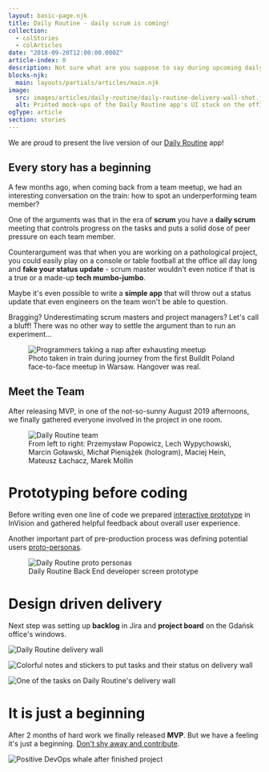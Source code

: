 ```yaml
---
layout: basic-page.njk
title: Daily Routine - daily scrum is coming!
collection:
  - colStories
  - colArticles
date: "2018-09-20T12:00:00.000Z"
article-index: 0
description: Not sure what are you suppose to say during upcoming daily meeting? Are you going to brag or maybe confess? In Buildit @ Wipro Digital we created a little app to help answering such cumbersome questions. Not necessarily in a very serious manner.
blocks-njk:
  main: layouts/partials/articles/main.njk
image:
  src: images/articles/daily-routine/daily-routine-delivery-wall-shot.jpg
  alt: Printed mock-ups of the Daily Routine app's UI stuck on the office windows
ogType: article
section: stories
---
```

We are proud to present the live version of our [Daily Routine](https://dailyroutine.buildit.digital/) app!

## Every story has a beginning

A few months ago, when coming back from a team meetup, we had an interesting conversation on the train: how to spot an underperforming team member?

One of the arguments was that in the era of **scrum** you have a **daily scrum** meeting that controls progress on the tasks and puts a solid dose of peer pressure on each team member.

Counterargument was that when you are working on a pathological project, you could easily play on a console or table football at the office all day long and **fake your status update** - scrum master wouldn't even notice if that is a true or a made-up **tech mumbo-jumbo**.

Maybe it's even possible to write a **simple app** that will throw out a status update that even engineers on the team won't be able to question.

Bragging? Underestimating scrum masters and project managers? Let's call a bluff! There was no other way to settle the argument than to run an experiment...

<figure>
  <img src="/images/articles/daily-routine/sleeping-guys.jpg" alt="Programmers taking a nap after exhausting meetup">
  <figcaption>Photo taken in train during journey from the first BuildIt Poland face-to-face meetup in Warsaw. Hangover was real.</figcaption>
</figure>

## Meet the Team

After releasing MVP, in one of the not-so-sunny August 2019 afternoons, we finally gathered everyone involved in the project in one room.

<figure>
  <img src="/images/articles/daily-routine/daily-routine-team.jpg" alt="Daily Routine team">
  <figcaption>From left to right: Przemysław Popowicz, Lech Wypychowski, Marcin Goławski, Michał Pieniążek (hologram), Maciej Hein, Mateusz Łachacz, Marek Mollin</figcaption>
</figure>

# Prototyping before coding

Before writing even one line of code we prepared [interactive prototype](https://wiprodigital.invisionapp.com/share/RXS7T0ME984#/screens) in InVision and gathered helpful feedback about overall user experience.

Another important part of pre-production process was defining potential users [proto-personas](https://github.com/BuildIt-Poland/daily-routine/blob/master/extras/daily-routine-proto-personas.pdf).

<figure>
  <img src="/images/articles/daily-routine/proto-personas.jpg" alt="Daily Routine proto personas">
  <figcaption>Daily Routine Back End developer screen prototype</figcaption>
</figure>


# Design driven delivery

Next step was setting up **backlog** in Jira and **project board** on the Gdańsk office's windows.

![Daily Routine delivery wall](/images/articles/daily-routine/delivery-wall-side.jpg)

![Colorful notes and stickers to put tasks and their status on delivery wall](/images/articles/daily-routine/sticky-notes.jpg)

![One of the tasks on Daily Routine's delivery wall](/images/articles/daily-routine/task-status.jpg)


# It is just a beginning

After 2 months of hard work we finally released **MVP**. But we have a feeling it's just a beginning. [Don't shy away and contribute](https://github.com/BuildIt-Poland/daily-routine).

![Positive DevOps whale after finished project](/images/articles/daily-routine/devops-whale.png)
